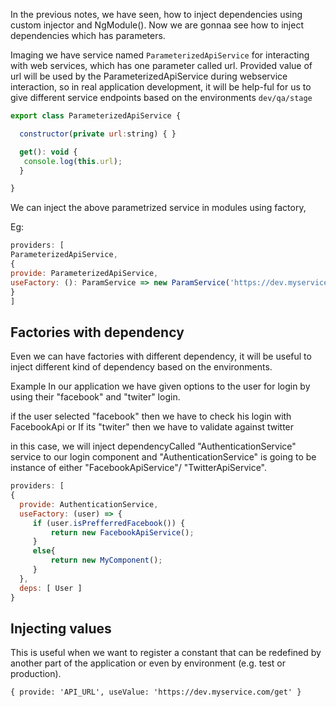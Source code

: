 In the previous notes, we have seen, how to inject dependencies using custom injector and NgModule(). Now we are gonnaa see how to
inject dependencies which has parameters.

Imaging we have service named ```ParameterizedApiService``` for interacting with web services, which has one parameter called url. Provided value of url will be used by the ParameterizedApiService during webservice interaction, so in real application development, it will be help-ful for us to give different service
endpoints based on the environments ```dev/qa/stage```
```js
export class ParameterizedApiService {

  constructor(private url:string) { }

  get(): void {
   console.log(this.url);
  }

}

```
We can inject the above parametrized service in modules using factory,

Eg:
```js
providers: [
ParameterizedApiService,
{
provide: ParameterizedApiService,
useFactory: (): ParamService => new ParamService('https://dev.myservice.com/get')
}
]
```
## Factories with dependency

Even we can have factories with different dependency, it will be useful to inject different kind of dependency based on the environments.

Example 
In our application we have given options to the user for login by using their "facebook" and "twiter" login.

if the user selected "facebook" then we have to check his login with FacebookApi or If its "twiter" then we have to validate against twitter
 
 in this case, we will inject dependencyCalled "AuthenticationService" service to our login component and "AuthenticationService" is going to be instance of either "FacebookApiService"/ "TwitterApiService".
 
 ```js   
 providers: [
 {
   provide: AuthenticationService,
   useFactory: (user) => {
      if (user.isPrefferredFacebook()) {
          return new FacebookApiService();
      }
      else{
          return new MyComponent();
      }
   },
   deps: [ User ]
}

```
## Injecting values
This is useful when we want to register a constant that can be redefined by another part of the application or even by environment (e.g. test or production).

```{ provide: 'API_URL', useValue: 'https://dev.myservice.com/get' }```

